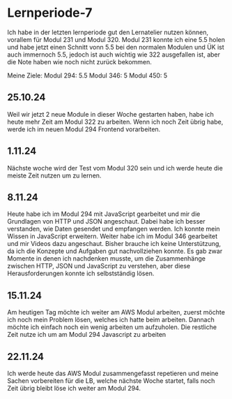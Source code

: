 # Lernperiode-7

Ich habe in der letzten lernperiode gut den Lernatelier nutzen können, vorallem für Modul 231 und Modul 320. Modul 231 konnte ich eine 5.5 holen und habe jetzt einen Schnitt vonn 5.5 bei den normalen Modulen und ÜK ist auch immernoch 5.5, jedoch ist auch wichtig wie 322 ausgefallen ist, aber die Note haben wie noch nicht zurück bekommen. 

Meine Ziele:
Modul 294: 5.5
Modul 346: 5
Modul 450: 5




## 25.10.24

Weil wir jetzt 2 neue Module in dieser Woche gestarten haben, habe ich heute mehr Zeit am Modul 322 zu arbeiten. Wenn ich noch Zeit übrig habe, werde ich im neuen Modul 294 Frontend vorarbeiten.

## 1.11.24

Nächste woche wird der Test vom Modul 320 sein und ich werde heute die meiste Zeit nutzen um zu lernen.

## 8.11.24

Heute habe ich im Modul 294 mit JavaScript gearbeitet und mir die Grundlagen von HTTP und JSON angeschaut. Dabei habe ich besser verstanden, wie Daten gesendet und empfangen werden. Ich konnte mein Wissen in JavaScript erweitern. Weiter habe ich im Modul 346 gearbeitet und mir Videos dazu angeschaut. Bisher brauche ich keine Unterstützung, da ich die Konzepte und Aufgaben gut nachvollziehen konnte. Es gab zwar Momente in denen ich nachdenken musste, um die Zusammenhänge zwischen HTTP, JSON und JavaScript zu verstehen, aber diese Herausforderungen konnte ich selbstständig lösen. 

## 15.11.24

Am heutigen Tag möchte ich weiter am AWS Modul arbeiten, zuerst möchte ich noch mein Problem lösen, welches ich hatte beim arbeiten. Dannach möchte ich einfach noch ein wenig arbeiten um aufzuholen. Die restliche Zeit nutze ich um am Modul 294 Javascript zu arbeiten

## 22.11.24

Ich werde heute das AWS Modul zusammengefasst repetieren und meine Sachen vorbereiten für die LB, welche nächste Woche startet, falls noch Zeit übrig bleibt löse ich weiter am Modul 294.



